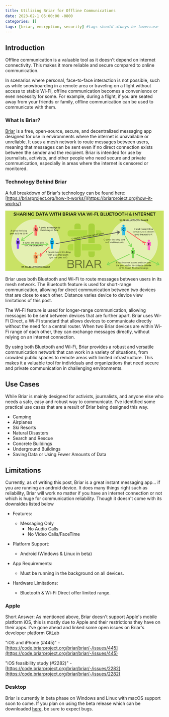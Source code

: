 ```yaml
---
title: Utilizing Briar for Offline Communications
date: 2023-02-1 05:00:00 -0800
categories: []
tags: [briar, encryption, security] #tags should always be lowercase
---
```


## Introduction
Offline communication is a valuable tool as it doesn't depend on internet connectivity. This makes it more reliable and secure compared to online communication.

In scenarios where personal, face-to-face interaction is not possible, such as while snowboarding in a remote area or traveling on a flight without access to stable Wi-Fi, offline communication becomes a convenience or even necessity for some. For example, during a flight, if you are seated away from your friends or family, offline communication can be used to communicate with them.

### What Is Briar?
[Briar](https://briarproject.org/) is a free, open-source, secure, and decentralized messaging app designed for use in environments where the internet is unavailable or unreliable. It uses a mesh network to route messages between users, meaning that messages can be sent even if no direct connection exists between the sender and the recipient. Briar is intended for use by journalists, activists, and other people who need secure and private communication, especially in areas where the internet is censored or monitored.

### Technology Behind Briar
A full breakdown of Briar's technology can be found here: [https://briarproject.org/how-it-works/](https://briarproject.org/how-it-works/)

![Briar's Technology Breakdown By Briar Project](/assets/img/offline%20communication/diagram_sharing.png)

Briar uses both Bluetooth and Wi-Fi to route messages between users in its mesh network. The Bluetooth feature is used for short-range communication, allowing for direct communication between two devices that are close to each other. Distance varies device to device view limitations of this post.

The Wi-Fi feature is used for longer-range communication, allowing messages to be sent between devices that are further apart. Briar uses Wi-Fi Direct, a Wi-Fi standard that allows devices to communicate directly without the need for a central router. When two Briar devices are within Wi-Fi range of each other, they can exchange messages directly, without relying on an internet connection.

By using both Bluetooth and Wi-Fi, Briar provides a robust and versatile communication network that can work in a variety of situations, from crowded public spaces to remote areas with limited infrastructure. This makes it a valuable tool for individuals and organizations that need secure and private communication in challenging environments.

## Use Cases
While Briar is mainly designed for activists, journalists, and anyone else who needs a safe, easy and robust way to communicate. I've identified some practical use cases that are a result of Briar being designed this way.

- Camping
- Airplanes
- Ski Resorts
- Natural Disasters
- Search and Rescue
- Concrete Buildings 
- Underground Buildings 
- Saving Data or Using Fewer Amounts of Data

## Limitations
Currently, as of writing this post, Briar is a great instant messaging app... if you are running an android device. It does many things right such as reliability, Briar will work no matter if you have an internet connection or not which is huge for communication reliability. Though it doesn't come with its downsides listed below

- Features:
    - Messaging Only
        - No Audio Calls
        - No Video Calls/FaceTime

- Platform Support:
    - Android (Windows & Linux in beta)

- App Requirements:
    - Must be running in the background on all devices. 

- Hardware Limitations:
    - Bluetooth & Wi-Fi Direct offer limited range.

### Apple
Short Answer: As mentioned above, Briar doesn't support Apple's mobile platform iOS, this is mostly due to Apple and their restrictions they have on their apps. I've gone ahead and linked some open issues on Briar's developer platform [GitLab](https://code.briarproject.org/briar/briar)

"iOS and iPhone (#445)" - [https://code.briarproject.org/briar/briar/-/issues/445](https://code.briarproject.org/briar/briar/-/issues/445)

"iOS feasibility study (#2282)" - [https://code.briarproject.org/briar/briar/-/issues/2282](https://code.briarproject.org/briar/briar/-/issues/2282)

### Desktop
Briar is currently in beta phase on Windows and Linux with macOS support soon to come. 
If you plan on using the beta release which can be downloaded [here,](https://briarproject.org/download-briar-desktop/) be sure to expect bugs.